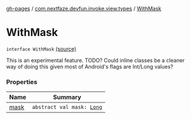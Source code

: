 [gh-pages](../../index.md) / [com.nextfaze.devfun.invoke.view.types](../index.md) / [WithMask](./index.md)

# WithMask

`interface WithMask` [(source)](https://github.com/NextFaze/dev-fun/tree/master/devfun/src/main/java/com/nextfaze/devfun/invoke/view/types/EnumSet.kt#L26)

This is an experimental feature.
TODO? Could inline classes be a cleaner way of doing this given most of Android's flags are Int/Long values?

### Properties

| Name | Summary |
|---|---|
| [mask](mask.md) | `abstract val mask: `[`Long`](https://kotlinlang.org/api/latest/jvm/stdlib/kotlin/-long/index.html) |
